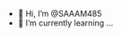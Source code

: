 - 👋 Hi, I’m @SAAAM485
- 🌱 I’m currently learning ...

<!---
SAAAM485/SAAAM485 is a ✨ special ✨ repository because its `README.md` (this file) appears on your GitHub profile.
You can click the Preview link to take a look at your changes.
--->
